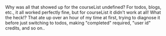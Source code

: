 Why was all that showed up for the courseList undefined? For todos, blogs, etc., it all worked perfectly fine, but for courseList it didn't work at all! What the heck!? That ate up over an hour of my time at first, trying to diagnose it before just switching to todos, making "completed" required, "user id" credits, and so on..
